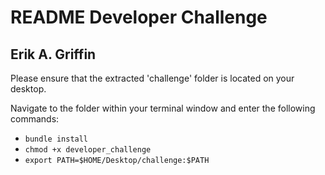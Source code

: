 # README Developer Challenge
## Erik A. Griffin

Please ensure that the extracted 'challenge' folder is located on your desktop.

Navigate to the folder within your terminal window and enter the following commands:

* `bundle install`
* `chmod +x developer_challenge`
* `export PATH=$HOME/Desktop/challenge:$PATH`
